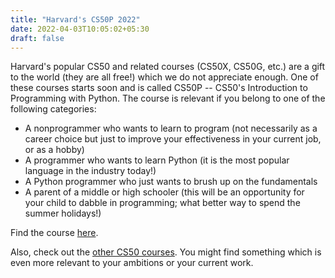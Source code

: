```yaml
---
title: "Harvard's CS50P 2022"
date: 2022-04-03T10:05:02+05:30
draft: false
---
```


Harvard's popular CS50 and related courses (CS50X, CS50G, etc.) are a gift to the world (they are all free!) which we do not appreciate enough. One of these courses starts soon and is called CS50P -- CS50's Introduction to Programming with Python. The course is relevant if you belong to one of the following categories:

- A nonprogrammer who wants to learn to program (not necessarily as a career choice but just to improve your effectiveness in your current job, or as a hobby)
- A programmer who wants to learn Python (it is the most popular language in the industry today!)
- A Python programmer who just wants to brush up on the fundamentals
- A parent of a middle or high schooler (this will be an opportunity for your child to dabble in programming; what better way to spend the summer holidays!)

Find the course [here][1].

Also, check out the [other CS50 courses][2]. You might find something which is even more relevant to your ambitions or your current work.

[1]: https://www.edx.org/course/cs50s-introduction-to-programming-with-python
[2]: https://pll.harvard.edu/catalog?keywords=&subject%5B%5D=3&subject%5B%5D=100

